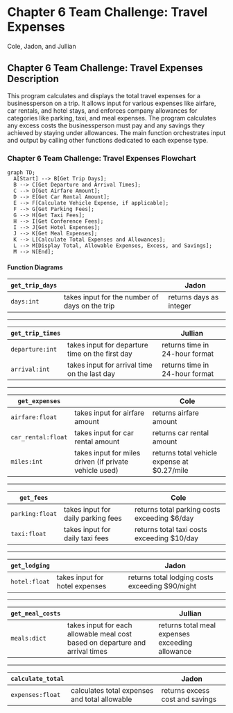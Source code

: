 # Chapter 6 Team Challenge: Travel Expenses  
Cole, Jadon, and Jullian  

## Chapter 6 Team Challenge: Travel Expenses Description  
This program calculates and displays the total travel expenses for a businessperson on a trip. It allows input for various expenses like airfare, car rentals, and hotel stays, and enforces company allowances for categories like parking, taxi, and meal expenses. The program calculates any excess costs the businessperson must pay and any savings they achieved by staying under allowances. The main function orchestrates input and output by calling other functions dedicated to each expense type.

### Chapter 6 Team Challenge: Travel Expenses Flowchart  
```mermaid
graph TD;
  A[Start] --> B[Get Trip Days];
  B --> C[Get Departure and Arrival Times];
  C --> D[Get Airfare Amount];
  D --> E[Get Car Rental Amount];
  E --> F[Calculate Vehicle Expense, if applicable];
  F --> G[Get Parking Fees];
  G --> H[Get Taxi Fees];
  H --> I[Get Conference Fees];
  I --> J[Get Hotel Expenses];
  J --> K[Get Meal Expenses];
  K --> L[Calculate Total Expenses and Allowances];
  L --> M[Display Total, Allowable Expenses, Excess, and Savings];
  M --> N[End];
```

#### Function Diagrams

| `get_trip_days`    |               |  Jadon       |
| ------------------ | ------------- | ------------ |
| `days:int`         | takes input for the number of days on the trip | returns days as integer |
***
| `get_trip_times`   |               |  Jullian      |
| ------------------ | ------------- | ------------ |
| `departure:int`   | takes input for departure time on the first day  | returns time in 24-hour format |
| `arrival:int`     | takes input for arrival time on the last day  | returns time in 24-hour format |
***
| `get_expenses`     |               |  Cole    |
| ------------------ | ------------- | ------------ |
| `airfare:float`    | takes input for airfare amount  | returns airfare amount |
| `car_rental:float` | takes input for car rental amount | returns car rental amount |
| `miles:int`        | takes input for miles driven (if private vehicle used) | returns total vehicle expense at $0.27/mile |
***
| `get_fees`         |               |  Cole       |
| ------------------ | ------------- | ------------ |
| `parking:float`    | takes input for daily parking fees | returns total parking costs exceeding $6/day |
| `taxi:float`       | takes input for daily taxi fees | returns total taxi costs exceeding $10/day |
***
| `get_lodging`      |               |  Jadon      |
| ------------------ | ------------- | ------------ |
| `hotel:float`      | takes input for hotel expenses | returns total lodging costs exceeding $90/night |
***
| `get_meal_costs`   |               |  Jullian    |
| ------------------ | ------------- | ------------ |
| `meals:dict`       | takes input for each allowable meal cost based on departure and arrival times | returns total meal expenses exceeding allowance |
***
| `calculate_total`  |               |  Jadon       |
| ------------------ | ------------- | ------------ |
| `expenses:float`   | calculates total expenses and total allowable | returns excess cost and savings
